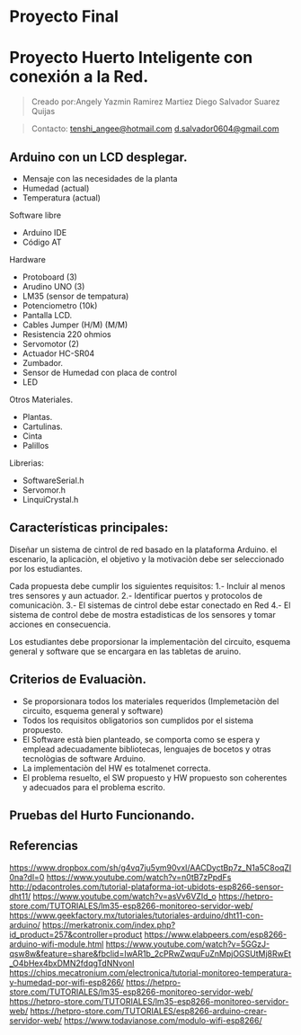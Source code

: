 # Proyecto Final
# Proyecto Huerto Inteligente con conexión a la Red.
>Creado por:Angely Yazmin Ramirez Martiez
            Diego Salvador Suarez Quijas 

>Contacto: tenshi_angee@hotmail.com
           d.salvador0604@gmail.com
           
## Arduino con un LCD desplegar.
- Mensaje con las necesidades de la planta
- Humedad (actual)
- Temperatura (actual)
 
Software libre
- Arduino IDE
- Código AT

Hardware
- Protoboard (3)
- Arudino UNO (3)
- LM35 (sensor de tempatura)
- Potenciometro (10k)
- Pantalla LCD.
- Cables Jumper (H/M) (M/M)
- Resistencia 220 ohmios
- Servomotor (2)
- Actuador HC-SR04
- Zumbador.
- Sensor de Humedad con placa de control 
- LED

Otros Materiales.
- Plantas.
- Cartulinas.
- Cinta
- Palillos

Librerias:
- SoftwareSerial.h
- Servomor.h
- LinquiCrystal.h


## Características principales:
Diseñar un sistema de cintrol de red basado en la plataforma Arduino. el escenario, la aplicaciòn, el objetivo y la motivaciòn debe 
ser seleccionado por  los estudiantes.

Cada propuesta debe cumplir los siguientes requisitos:
1.- Incluir al menos tres sensores y aun actuador.
2.- Identificar puertos y protocolos de comunicaciòn.
3.- El sistemas de cintrol debe estar conectado en Red
4.- El sistema de control debe de mostra estadisticas de los sensores y tomar acciones en consecuencia.

Los estudiantes debe proporsionar la implementaciòn del circuito, esquema general y software  que se encargara en las 
tabletas de aruino.

## Criterios de Evaluaciòn.
- Se proporsionara todos los materiales requeridos (Implemetaciòn del circuito, esquema general y software)
- Todos los requisitos obligatorios son cumplidos por el sistema propuesto.
- El Software està bien planteado, se comporta como se espera y emplead adecuadamente bibliotecas, 
lenguajes de bocetos y otras tecnològias de software Arduino.
- La implementaciòn del HW es totalmenet correcta.
- El problema resuelto, el SW propuesto y HW propuesto son coherentes y adecuados para el problema escrito.

## Pruebas del Hurto Funcionando.

## Referencias
https://www.dropbox.com/sh/g4vq7ju5ym90vxl/AACDyctBp7z_N1a5C8oqZI0na?dl=0
https://www.youtube.com/watch?v=n0tB7zPpdFs
http://pdacontroles.com/tutorial-plataforma-iot-ubidots-esp8266-sensor-dht11/
https://www.youtube.com/watch?v=asVv6VZId_o
https://hetpro-store.com/TUTORIALES/lm35-esp8266-monitoreo-servidor-web/
https://www.geekfactory.mx/tutoriales/tutoriales-arduino/dht11-con-arduino/
https://merkatronix.com/index.php?id_product=257&controller=product
https://www.elabpeers.com/esp8266-arduino-wifi-module.html
https://www.youtube.com/watch?v=5GGzJ-qsw8w&feature=share&fbclid=IwAR1b_2cPRwZwquFuZnMpjOGSUtMj8RwEt_O4bHex4bxDMN2fdqgTdNNvonI
https://chips.mecatronium.com/electronica/tutorial-monitoreo-temperatura-y-humedad-por-wifi-esp8266/
https://hetpro-store.com/TUTORIALES/lm35-esp8266-monitoreo-servidor-web/
https://hetpro-store.com/TUTORIALES/lm35-esp8266-monitoreo-servidor-web/
https://hetpro-store.com/TUTORIALES/esp8266-arduino-crear-servidor-web/
https://www.todavianose.com/modulo-wifi-esp8266/

